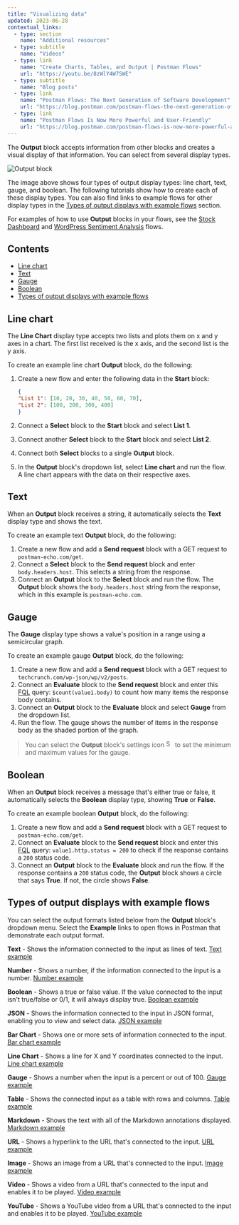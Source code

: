```yaml
---
title: "Visualizing data"
updated: 2023-06-28
contextual_links:
  - type: section
    name: "Additional resources"
  - type: subtitle
    name: "Videos"
  - type: link
    name: "Create Charts, Tables, and Output | Postman Flows"
    url: "https://youtu.be/8zWlY4W7SWE"
  - type: subtitle
    name: "Blog posts"
  - type: link
    name: "Postman Flows: The Next Generation of Software Development"
    url: "https://blog.postman.com/postman-flows-the-next-generation-of-software-development/"
  - type: link
    name: "Postman Flows Is Now More Powerful and User-Friendly"
    url: "https://blog.postman.com/postman-flows-is-now-more-powerful-and-user-friendly/"
---
```


The **Output** block accepts information from other blocks and creates a visual display of that information. You can select from several display types.

<img alt="Output block" src="https://assets.postman.com/postman-labs-docs/creating-charts-tables-and-output/stock-charts.gif"/>

The image above shows four types of output display types: line chart, text, gauge, and boolean. The following tutorials show how to create each of these display types. You can also find links to example flows for other display types in the [Types of output displays with example flows](#types-of-output-displays-with-example-flows) section.

For examples of how to use **Output** blocks in your flows, see the [Stock Dashboard](https://www.postman.com/postman/workspace/utility-flows/flow/64123b57c224290033fcb089) and [WordPress Sentiment Analysis](https://www.postman.com/postman/workspace/utility-flows/flow/6413acdb8c4c54003a4ad611) flows.

## Contents

* [Line chart](#line-chart)
* [Text](#text)
* [Gauge](#gauge)
* [Boolean](#boolean)
* [Types of output displays with example flows](#types-of-output-displays-with-example-flows)

## Line chart

The **Line Chart** display type accepts two lists and plots them on x and y axes in a chart. The first list received is the x axis, and the second list is the y axis.

To create an example line chart **Output** block, do the following:

1. Create a new flow and enter the following data in the **Start** block:

    ```json
    {
    "List 1": [10, 20, 30, 40, 50, 60, 70],
    "List 2": [100, 200, 300, 400]
    }
    ```

1. Connect a **Select** block to the **Start** block and select **List 1**.
1. Connect another **Select** block to the **Start** block and select **List 2**.
1. Connect both **Select** blocks to a single **Output** block.
1. In the **Output** block's dropdown list, select **Line chart** and run the flow. A line chart appears with the data on their respective axes.

## Text

When an **Output** block receives a string, it automatically selects the **Text** display type and shows the text.

To create an example text **Output** block, do the following:

1. Create a new flow and add a **Send request** block with a GET request to `postman-echo.com/get`.
1. Connect a **Select** block to the **Send request** block and enter `body.headers.host`. This selects a string from the response.
1. Connect an **Output** block to the **Select** block and run the flow. The **Output** block shows the `body.headers.host` string from the response, which in this example is `postman-echo.com`.

## Gauge

The **Gauge** display type shows a value's position in a range using a semicircular graph.

To create an example gauge **Output** block, do the following:

1. Create a new flow and add a **Send request** block with a GET request to `techcrunch.com/wp-json/wp/v2/posts`.
1. Connect an **Evaluate** block to the **Send request** block and enter this [FQL](/docs/postman-flows/flows-query-language/introduction-to-fql/) query: `$count(value1.body)` to count how many items the response body contains.
1. Connect an **Output**  block to the **Evaluate** block and select **Gauge** from the dropdown list.
1. Run the flow. The gauge shows the number of items in the response body as the shaded portion of the graph.

  > You can select the **Output** block's settings icon <img alt="Settings icon" src="https://assets.postman.com/postman-docs/icon-settings-v9.jpg#icon" width="16px"> to set the minimum and maximum values for the gauge.

## Boolean

When an **Output** block receives a message that's either true or false, it automatically selects the **Boolean** display type, showing **True** or **False**.

To create an example boolean **Output** block, do the following:

1. Create a new flow and add a **Send request** block with a GET request to `postman-echo.com/get`.
1. Connect an **Evaluate** block to the **Send request** block and enter this [FQL](/docs/postman-flows/flows-query-language/introduction-to-fql/) query: `value1.http.status = 200` to check if the response contains a `200` status code.
1. Connect an **Output**  block to the **Evaluate** block and run the flow. If the response contains a `200` status code, the **Output** block shows a circle that says **True**. If not, the circle shows **False**.

## Types of output displays with example flows

You can select the output formats listed below from the **Output** block's dropdown menu. Select the **Example** links to open flows in Postman that demonstrate each output format.

**Text** - Shows the information connected to the input as lines of text. [Text example](https://www.postman.com/postman/workspace/flows-snippets/flow/6414e20b95e5e70033f028c9)

**Number** - Shows a number, if the information connected to the input is a number. [Number example](https://www.postman.com/postman/workspace/flows-snippets/flow/6414e8eb95e5e70033f028d4)

**Boolean** - Shows a true or false value. If the value connected to the input isn't true/false or 0/1, it will always display true. [Boolean example](https://www.postman.com/postman/workspace/flows-snippets/flow/6414ebb88c4c54003a4ad797)

**JSON** - Shows the information connected to the input in JSON format, enabling you to view and select data. [JSON example](https://www.postman.com/postman/workspace/flows-snippets/flow/6414ec507221e9003a7a5384)

**Bar Chart** - Shows one or more sets of information connected to the input. [Bar chart example](https://www.postman.com/postman/workspace/flows-snippets/flow/6411f07120794b0039e76839)

**Line Chart** - Shows a line for X and Y coordinates connected to the input. [Line chart example](https://www.postman.com/postman/workspace/flows-snippets/flow/641242fd8c4c54003a4ad507)

**Gauge** - Shows a number when the input is a percent or out of 100. [Gauge example](https://www.postman.com/postman/workspace/flows-snippets/flow/64124134c224290033fcb08b)

**Table** - Shows the connected input as a table with rows and columns. [Table example](https://www.postman.com/postman/workspace/flows-snippets/flow/64124607c224290033fcb092)

**Markdown** - Shows the text with all of the Markdown annotations displayed. [Markdown example](https://www.postman.com/postman/workspace/flows-snippets/flow/641249577221e9003a7a5107)

**URL** - Shows a hyperlink to the URL that's connected to the input. [URL example](https://www.postman.com/postman/workspace/flows-snippets/flow/64124dc8c224290033fcb098)

**Image** - Shows an image from a URL that's connected to the input. [Image example](https://www.postman.com/postman/workspace/flows-snippets/flow/64124e997221e9003a7a510c)

**Video** - Shows a video from a URL that's connected to the input and enables it to be played. [Video example](https://www.postman.com/postman/workspace/flows-snippets/flow/64124f65c224290033fcb09b)

**YouTube** - Shows a YouTube video from a URL that's connected to the input and enables it to be played. [YouTube example](https://www.postman.com/postman/workspace/flows-snippets/flow/6414ef7bc224290033fcb310)
